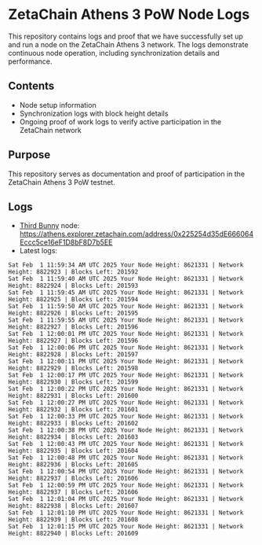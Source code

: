 # ZetaChain Athens 3 PoW Node Logs
This repository contains logs and proof that we have successfully set up and run a node on the ZetaChain Athens 3 network. The logs demonstrate continuous node operation, including synchronization details and performance.

## Contents
- Node setup information
- Synchronization logs with block height details
- Ongoing proof of work logs to verify active participation in the ZetaChain network

## Purpose
This repository serves as documentation and proof of participation in the ZetaChain Athens 3 PoW testnet.

## Logs

- [Third Bunny](https://thirdbunny.xyz/) node: https://athens.explorer.zetachain.com/address/0x225254d35dE666064Eccc5ce16eF1D8bF8D7b5EE
- Latest logs:
```
Sat Feb  1 11:59:34 AM UTC 2025 Your Node Height: 8621331 | Network Height: 8822923 | Blocks Left: 201592
Sat Feb  1 11:59:40 AM UTC 2025 Your Node Height: 8621331 | Network Height: 8822924 | Blocks Left: 201593
Sat Feb  1 11:59:45 AM UTC 2025 Your Node Height: 8621331 | Network Height: 8822925 | Blocks Left: 201594
Sat Feb  1 11:59:50 AM UTC 2025 Your Node Height: 8621331 | Network Height: 8822926 | Blocks Left: 201595
Sat Feb  1 11:59:55 AM UTC 2025 Your Node Height: 8621331 | Network Height: 8822927 | Blocks Left: 201596
Sat Feb  1 12:00:01 PM UTC 2025 Your Node Height: 8621331 | Network Height: 8822927 | Blocks Left: 201596
Sat Feb  1 12:00:06 PM UTC 2025 Your Node Height: 8621331 | Network Height: 8822928 | Blocks Left: 201597
Sat Feb  1 12:00:11 PM UTC 2025 Your Node Height: 8621331 | Network Height: 8822929 | Blocks Left: 201598
Sat Feb  1 12:00:17 PM UTC 2025 Your Node Height: 8621331 | Network Height: 8822930 | Blocks Left: 201599
Sat Feb  1 12:00:22 PM UTC 2025 Your Node Height: 8621331 | Network Height: 8822931 | Blocks Left: 201600
Sat Feb  1 12:00:27 PM UTC 2025 Your Node Height: 8621331 | Network Height: 8822932 | Blocks Left: 201601
Sat Feb  1 12:00:33 PM UTC 2025 Your Node Height: 8621331 | Network Height: 8822933 | Blocks Left: 201602
Sat Feb  1 12:00:38 PM UTC 2025 Your Node Height: 8621331 | Network Height: 8822934 | Blocks Left: 201603
Sat Feb  1 12:00:43 PM UTC 2025 Your Node Height: 8621331 | Network Height: 8822935 | Blocks Left: 201604
Sat Feb  1 12:00:48 PM UTC 2025 Your Node Height: 8621331 | Network Height: 8822936 | Blocks Left: 201605
Sat Feb  1 12:00:54 PM UTC 2025 Your Node Height: 8621331 | Network Height: 8822937 | Blocks Left: 201606
Sat Feb  1 12:00:59 PM UTC 2025 Your Node Height: 8621331 | Network Height: 8822937 | Blocks Left: 201606
Sat Feb  1 12:01:04 PM UTC 2025 Your Node Height: 8621331 | Network Height: 8822938 | Blocks Left: 201607
Sat Feb  1 12:01:10 PM UTC 2025 Your Node Height: 8621331 | Network Height: 8822939 | Blocks Left: 201608
Sat Feb  1 12:01:15 PM UTC 2025 Your Node Height: 8621331 | Network Height: 8822940 | Blocks Left: 201609
```
